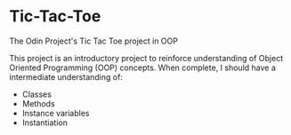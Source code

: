 # Tic-Tac-Toe
The Odin Project's Tic Tac Toe project in OOP

This project is an introductory project to reinforce understanding of Object Oriented Programming (OOP) concepts. When complete, I should have a intermediate understanding of:

* Classes
* Methods
* Instance variables
* Instantiation
